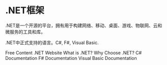 # .NET框架

.NET是一个开源的平台，拥有用于构建网络、移动、桌面、游戏、物联网、云和微服务的工具和库。

.NET中正式支持的语言。C#, F#, Visual Basic.


<ResourceGroupTitle>Free Content</ResourceGroupTitle>
<BadgeLink colorScheme='blue' badgeText='Official Website' href='https://dotnet.microsoft.com/en-us/'>.NET Website</BadgeLink>
<BadgeLink colorScheme='yellow' badgeText='Read' href='https://dotnet.microsoft.com/en-us/learn/dotnet/what-is-dotnet'>What is .NET?</BadgeLink>
<BadgeLink colorScheme='yellow' badgeText='Read' href='https://dotnet.microsoft.com/en-us/platform/why-choose-dotnet'>Why Choose .NET?</BadgeLink>
<BadgeLink colorScheme='blue' badgeText='Official Docs' href='https://learn.microsoft.com/en-us/dotnet/csharp/?WT.mc_id=dotnet-35129-website'>C# Documentation</BadgeLink>
<BadgeLink colorScheme='blue' badgeText='Official Docs' href='https://learn.microsoft.com/en-us/dotnet/fsharp/?WT.mc_id=dotnet-35129-website'>F# Documentation</BadgeLink>
<BadgeLink colorScheme='blue' badgeText='Official Docs' href='https://learn.microsoft.com/en-us/dotnet/visual-basic/?WT.mc_id=dotnet-35129-website'>Visual Basic Documentation</BadgeLink>